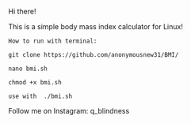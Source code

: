 Hi there!

This is a simple body mass index calculator for Linux!

    How to run with terminal:
    
    git clone https://github.com/anonymousnew31/BMI/
    
    nano bmi.sh
    
    chmod +x bmi.sh
    
    use with  ./bmi.sh

Follow me on Instagram: q_blindness
